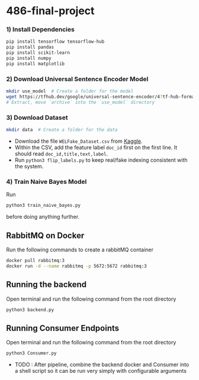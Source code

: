 # 486-final-project

### 1) Install Dependencies
```bash
pip install tensorflow tensorflow-hub
pip install pandas
pip install scikit-learn
pip install numpy
pip install matplotlib
```

### 2) Download Universal Sentence Encoder Model
```bash
mkdir use_model  # Create a folder for the model
wget https://tfhub.dev/google/universal-sentence-encoder/4?tf-hub-format=compressed -O use_model.tar.gz
# Extract, move `archive` into the `use_model` directory
```

### 3) Download Dataset
```bash
mkdir data  # Create a folder for the data
```
- Download the file ```WELFake_Dataset.csv``` from [Kaggle](https://www.kaggle.com/datasets/saurabhshahane/fake-news-classification?resource=download).
- Within the CSV, add the feature label ```doc_id``` first on the first line. It should read ```doc_id,title,text,label```.
- Run ```python3 flip_labels.py``` to keep real/fake indexing consistent with the system.

### 4) Train Naive Bayes Model
Run
```bash
python3 train_naive_bayes.py
```
before doing anything further.

## RabbitMQ on Docker
Run the following commands to create a rabbitMQ container

```bash
docker pull rabbitmq:3
docker run -d --name rabbitmq -p 5672:5672 rabbitmq:3
```

## Running the backend
Open terminal and run the following command from the root directory

```bash
python3 backend.py
```

## Running Consumer Endpoints
Open terminal and run the following command from the root directory

``` bash
python3 Consumer.py
```

- TODO : After pipeline, combine the backend docker and Consumer into a shell script so it can be run very simply with configurable arguments
